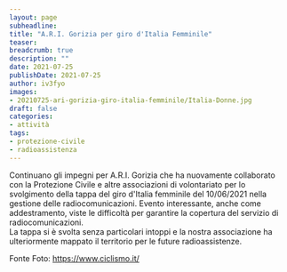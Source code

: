 ```yaml
---
layout: page
subheadline:
title: "A.R.I. Gorizia per giro d'Italia Femminile"
teaser:
breadcrumb: true
description: ""
date: 2021-07-25
publishDate: 2021-07-25
author: iv3fyo
images:
- 20210725-ari-gorizia-giro-italia-femminile/Italia-Donne.jpg
draft: false
categories:
- attività
tags:
- protezione-civile
- radioassistenza
---
```


Continuano gli impegni per A.R.I. Gorizia che ha nuovamente collaborato con la Protezione Civile e altre associazioni
di volontariato per lo svolgimento della tappa del giro d'Italia femminile del 10/06/2021 nella gestione delle
radiocomunicazioni. Evento interessante, anche come addestramento, viste le difficoltà per garantire la copertura del
servizio di radiocomunicazioni.  
La tappa si è svolta senza particolari intoppi e la nostra associazione ha ulteriormente mappato il territorio per le future radioassistenze.

Fonte Foto: https://www.ciclismo.it/

